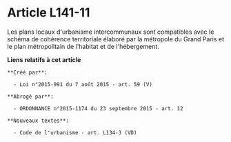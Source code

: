 # Article L141-11

Les plans locaux d'urbanisme intercommunaux sont compatibles avec le schéma de cohérence territoriale élaboré par la
métropole du Grand Paris et le plan métropolitain de l'habitat et de l'hébergement.

**Liens relatifs à cet article**

	**Créé par**:

	  - Loi n°2015-991 du 7 août 2015 - art. 59 (V)

	**Abrogé par**:

	  - ORDONNANCE n°2015-1174 du 23 septembre 2015 - art. 12

	**Nouveaux textes**:

	  - Code de l'urbanisme - art. L134-3 (VD)
